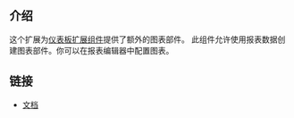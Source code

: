 ## 介绍

这个扩展为[仪表板扩展组件](https://www.cuba-platform.com/marketplace/dashboard/)提供了额外的图表部件。
此组件允许使用报表数据创建图表部件。你可以在报表编辑器中配置图表。

## 链接

- [文档](https://github.com/cuba-platform/dashboard-chart-addon/blob/master/README.md)
